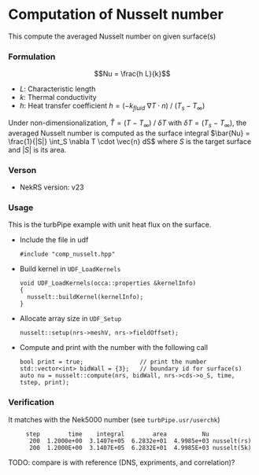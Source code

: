 # Computation of Nusselt number
This compute the averaged Nusselt number on given surface(s)

### Formulation

$$Nu = \frac{h L}{k}$$

- $L$: Characteristic length
- $k$: Thermal conductivity
- $h$: Heat transfer coefficient $h = (-k_{fluid}\ \nabla T\cdot{n} )\ / \ (T_s-T_\infty)$

Under non-dimensionalization, $\hat{T} = (T\ -\ T_{\infty})\ /\ \delta T$ with $\delta T = (T_s\ -\ T_\infty)$, the averaged Nusselt number is computed as the surface integral
$\bar{Nu} = \frac{1}{|S|} \int_S \nabla T \cdot \vec{n} dS$ where $S$ is the target surface and $|S|$ is its area.

### Verson

- NekRS version: v23

### Usage
This is the turbPipe example with unit heat flux on the surface.

- Include the file in udf
  ```
  #include "comp_nusselt.hpp"
  ```

- Build kernel in `UDF_LoadKernels`
  ```
  void UDF_LoadKernels(occa::properties &kernelInfo)
  {
    nusselt::buildKernel(kernelInfo);
  }
  ```

- Allocate array size in `UDF_Setup`
  ```
  nusselt::setup(nrs->meshV, nrs->fieldOffset);
  ```

- Compute and print with the number with the following call
  ```
  bool print = true;                // print the number 
  std::vector<int> bidWall = {3};   // boundary id for surface(s)
  auto nu = nusselt::compute(nrs, bidWall, nrs->cds->o_S, time, tstep, print);
  ```


### Verification


It matches with the Nek5000 number (see `turbPipe.usr/userchk`)
```
     step        time    integral        area          Nu
      200  1.2000e+00  3.1407e+05  6.2832e+01  4.9985e+03 nusselt(rs)
      200  1.2000E+00  3.1407E+05  6.2832E+01  4.9985E+03 nusselt(5k)
```

TODO: compare is with reference (DNS, expriments, and correlation)?

